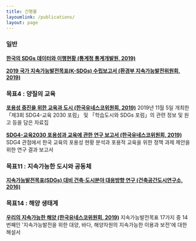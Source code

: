 ```yaml
---
title: 간행물
layoumlink: /publications/
layout: page
---
```


### 일반

**[한국의 SDGs 데이터와 이행현황 (통계청 통계개발원, 2019)](http://kostat.go.kr/sri/srikor/srikor_pbl/2/index.board?bmode=download&bSeq=&aSeq=374478&ord=1)**

**[2019 국가 지속가능발전목표(K-SDGs) 수립보고서 (환경부 지속가능발전위원회, 2019)](http://ncsd.go.kr/api/1572586046142_K-SDGs_report.pdf)**



### 목표4 : 양질의 교육

**[포용성 증진을 위한 교육과 도시 (한국유네스코위원회, 2019)](https://www.unesco.or.kr/assets/data/report/kUBzCt7Rs5swF6lB10Zg5c5AFRroz2_1573104458_2.pdf)** 2019년 11월 5일 개최한 「제3회 SDG4-교육 2030 포럼」 및 「학습도시와 SDGs 포럼」의 관련 정보 및 원고 등을 담은 자료집

**[SDG4-교육2030 포용성과 교육에 관한 연구 보고서 (한국유네스코위원회, 2019)](https://www.unesco.or.kr/assets/data/report/JPZCFQ3y82b98Bm5tkJgwIstZ3HneT_1573104541_2.pdf)** SDG4 관점에서 한국 교육의 포용성 현황 분석과 포용적 교육을 위한 정책 과제 제안을 위한 연구 결과 보고서



### 목표11 : 지속가능한 도시와 공동체

**[지속가능발전목표(SDGs) 대비 건축·도시분야 대응방향 연구 (건축공간도시연구소, 2016)](http://ncsd.go.kr/api/%EC%A7%80%EC%86%8D%EA%B0%80%EB%8A%A5%EB%B0%9C%EC%A0%84%EB%AA%A9%ED%91%9C(SDGs)%20%EB%8C%80%EB%B9%84%20%EA%B1%B4%EC%B6%95%C2%B7%EB%8F%84%EC%8B%9C%EB%B6%84%EC%95%BC%20%EB%8C%80%EC%9D%91%EB%B0%A9%ED%96%A5%20%EC%97%B0%EA%B5%AC.pdf)**



### 목표14 : 해양 생태계

**[우리의 지속가능한 해양 (한국유네스코위원회, 2019)](https://www.unesco.or.kr/assets/data/report/Tiop5H5KP4p8xfZ65chbYUviB6h3Bg_1572326682_2.pdf)** 지속가능발전목표 17가지 중 14 번째인 '지속가능발전을 위한 대양, 바다, 해양자원의 지속가능한 이용과 보전'에 대한 해설서
